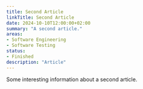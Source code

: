 ```yaml
---
title: Second Article
linkTitle: Second Article
date: 2024-10-10T12:00:00+02:00
summary: "A second article."
areas:
- Software Engineering
- Software Testing
status:
- Finished
description: "Article"
---
```


Some interesting information about a second article.